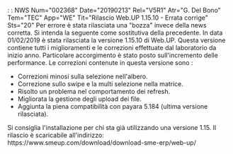  :  : NWS Num="002368" Date="20190213" Rel="V5R1" Atr="G. Del Bono" Tem="TEC" App="WE" Tit="Rilascio Web.UP 1.15.10 - Errata corrige" Sts="20"
Per errore è stata rilasciata una "bozza" invece della news corretta. Si intenda la seguente come sostitutiva della precedente.
In data 01/02/2019 è stata rilasciata la versione 1.15.10 di Web.UP.
Questa versione contiene tutti i miglioramenti e le correzioni effettuate dal laboratorio da inizio
anno. Particolare accorgimento è stato posto sull'incremento delle performance.
Le correzioni contenute in questa versione sono : 
<ul><li>Correzioni minosi sulla selezione nell'albero.</li><li>Correzione sullo swipe e la multi selezione nella matrice.</li><li>Risolto un problema nel comportamento dei refresh.</li><li> Migliorata la gestione degli upload dei file.</li><li>Aggiunta la piena compatibilità con payara 5.184 (ultima versione rilasciata).</li></ul>
Si consiglia l'installazione per chi sta già utilizzando una versione 1.15.
Il rilascio è scaricabile all'indirizzo: https://www.smeup.com/download/download-sme-erp/web-up/ 